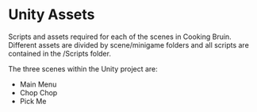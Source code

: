 # Unity Assets

Scripts and assets required for each of the scenes in Cooking Bruin. Different assets are divided by scene/minigame folders and all scripts are contained in the /Scripts folder.

The three scenes within the Unity project are:
- Main Menu
- Chop Chop
- Pick Me
